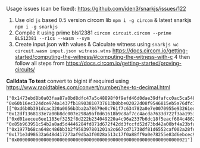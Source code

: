 Usage issues (can be fixed): https://github.com/iden3/snarkjs/issues/122

1. Use old `js` based 0.5 version circom lib `npm i -g circom` & latest snarkjs `npm i -g snarkjs`
2. Compile it using prime bls12381 `circom circuit.circom --prime BLS12381 --r1cs --wasm --sym`
3. Create input.json with values & Calculate witness using `snarkjs wc circuit.wasm input.json witness.wtns` https://docs.circom.io/getting-started/computing-the-witness/#computing-the-witness-with-c
4 then follow all steps from https://docs.circom.io/getting-started/proving-circuits/


**Calldata To test** convert to bigint if required using https://www.rapidtables.com/convert/number/hex-to-decimal.html
```
["0x1473ebd8b0a03faa87a0bd8dfc47a5c48898f0f9efd46d0dae39dfafcc0ac5ca548bd8fe9382a80e4821952389794e0c", "0x60b16ec324dce974a1437fb18903810737613b0bbe02022d08f9546815eb5a76dfc7eef987eea4d18af426243d33934"],[["0xd6b0b391dcac320a0056b3ba2a78679e0c761f7c634782a0e7e0070955e93261edb9428126a7a8d776c000d1c042501", "0x12df1368133e7a00b8dc007e298a9af0d61618b9c8af7cc4acda7633d722f3aa1953ca2d173fe8a266b7dd2636261d5b"],["0xd01aecee6ee1183ef3252f8d222b234049220a4c96a2337b6dc18f5eacf684c486259555ecaed1a61a63b133a83f3e5", "0x85b963951c54b2a8ad5d4446284fd871d672f42dd3fccfd52d73bd42a00bf4a23bfaee2437be63fd63f6018274f790"]],["0x1977b68ca648c486bb3b2f958397801201a2c667cd71738df81d6552caf002a28fe60253089be49c317ef824fb9933dd", "0x171e3d98632a648d417273af9d5a3f0028a513c17f0a88ff9a0e78255e83d6ebcec9c8559cf29d63bcdb04e0e3db535a"],["0x0000000000000000000000000000000000000000000000000000000000000021"]
```
